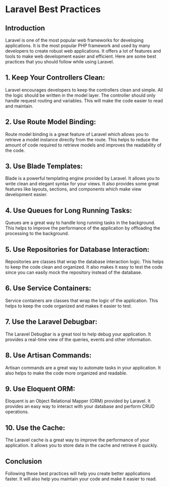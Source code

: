 # Laravel Best Practices

## Introduction
Laravel is one of the most popular web frameworks for developing applications. It is the most popular PHP framework and used by many developers to create robust web applications. It offers a lot of features and tools to make web development easier and efficient. Here are some best practices that you should follow while using Laravel.

## 1. Keep Your Controllers Clean:

Laravel encourages developers to keep the controllers clean and simple. All the logic should be written in the model layer. The controller should only handle request routing and variables. This will make the code easier to read and maintain.

## 2. Use Route Model Binding:

Route model binding is a great feature of Laravel which allows you to retrieve a model instance directly from the route. This helps to reduce the amount of code required to retrieve models and improves the readability of the code.

## 3. Use Blade Templates:

Blade is a powerful templating engine provided by Laravel. It allows you to write clean and elegant syntax for your views. It also provides some great features like layouts, sections, and components which make view development easier.

## 4. Use Queues for Long Running Tasks:

Queues are a great way to handle long running tasks in the background. This helps to improve the performance of the application by offloading the processing to the background.

## 5. Use Repositories for Database Interaction:

Repositories are classes that wrap the database interaction logic. This helps to keep the code clean and organized. It also makes it easy to test the code since you can easily mock the repository instead of the database.

## 6. Use Service Containers:

Service containers are classes that wrap the logic of the application. This helps to keep the code organized and makes it easier to test.

## 7. Use the Laravel Debugbar:

The Laravel Debugbar is a great tool to help debug your application. It provides a real-time view of the queries, events and other information.

## 8. Use Artisan Commands:

Artisan commands are a great way to automate tasks in your application. It also helps to make the code more organized and readable.

## 9. Use Eloquent ORM:

Eloquent is an Object Relational Mapper (ORM) provided by Laravel. It provides an easy way to interact with your database and perform CRUD operations.

## 10. Use the Cache:

The Laravel cache is a great way to improve the performance of your application. It allows you to store data in the cache and retrieve it quickly.

## Conclusion
Following these best practices will help you create better applications faster. It will also help you maintain your code and make it easier to read.